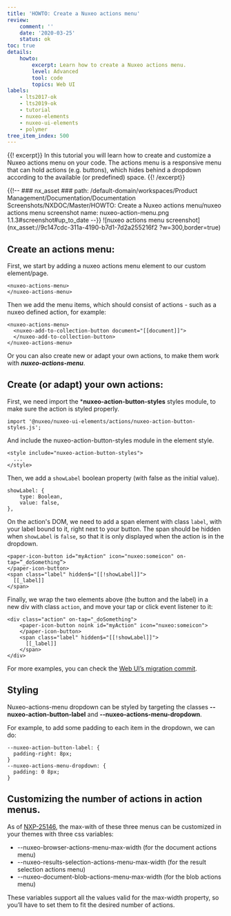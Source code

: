 ```yaml
---
title: 'HOWTO: Create a Nuxeo actions menu'
review:
    comment: ''
    date: '2020-03-25'
    status: ok
toc: true
details:
    howto:
        excerpt: Learn how to create a Nuxeo actions menu.
        level: Advanced
        tool: code
        topics: Web UI
labels:
    - lts2017-ok
    - lts2019-ok
    - tutorial
    - nuxeo-elements
    - nuxeo-ui-elements
    - polymer
tree_item_index: 500
---
```


{{! excerpt}}
In this tutorial you will learn how to create and customize a Nuxeo actions menu on your code. The actions menu is a responsive menu that can hold actions (e.g. buttons), which hides behind a dropdown according to the available (or predefined) space.
{{! /excerpt}}

{{!--     ### nx_asset ###
    path: /default-domain/workspaces/Product Management/Documentation/Documentation Screenshots/NXDOC/Master/HOWTO: Create a Nuxeo actions menu/nuxeo actions menu screenshot
    name: nuxeo-action-menu.png
    1.1.3#screenshot#up_to_date
--}}
![nuxeo actions menu screenshot](nx_asset://9c147cdc-311a-4190-b7d1-7d2a255216f2 ?w=300,border=true)

## Create an actions menu:
First, we start by adding a nuxeo actions menu element to our custom element/page.

```
<nuxeo-actions-menu>
</nuxeo-actions-menu>
```

Then we add the menu items, which should consist of actions - such as a nuxeo defined action, for example:

```
<nuxeo-actions-menu>
  <nuxeo-add-to-collection-button document="[[document]]">
  </nuxeo-add-to-collection-button>
</nuxeo-actions-menu>
```

Or you can also create new or adapt your own actions, to make them work with ***nuxeo-actions-menu***.

## Create (or adapt) your own actions:

First, we need import the ***nuxeo-action-button-styles** styles module, to make sure the action is styled properly.

```
import '@nuxeo/nuxeo-ui-elements/actions/nuxeo-action-button-styles.js';
```

And include the nuxeo-action-button-styles module in the element style.

```
<style include="nuxeo-action-button-styles">
  ...
</style>
```

Then, we add a `showLabel` boolean property (with false as the initial value).

```
showLabel: {
    type: Boolean,
    value: false,
},
```

On the action's DOM, we need to add a span element with class `label`, with your label bound to it, right next to your button. The span should be hidden when `showLabel` is `false`, so that it is only displayed when the action is in the dropdown.

```
<paper-icon-button id="myAction" icon="nuxeo:someicon" on-tap=”_doSomething”>
</paper-icon-button>
<span class="label" hidden$="[[!showLabel]]">
  [[_label]]
</span>
```

Finally, we wrap the two elements above (the button and the label) in a new div with class `action`, and move your tap or click event listener to it:

```
<div class="action" on-tap="_doSomething">
    <paper-icon-button noink id="myAction" icon="nuxeo:someicon">
    </paper-icon-button>
    <span class="label" hidden$="[[!showLabel]]">
      [[_label]]
    </span>
</div>
```

For more examples, you can check the [Web UI’s migration commit](https://github.com/nuxeo/nuxeo-web-ui/commit/60d5b637ef093d8279447d550391e686771ba115).

## Styling

Nuxeo-actions-menu dropdown can be styled by targeting the classes **--nuxeo-action-button-label** and **--nuxeo-actions-menu-dropdown**.

For example, to add some padding to each item in the dropdown, we can do:

```
--nuxeo-action-button-label: {
  padding-right: 8px;
}
--nuxeo-actions-menu-dropdown: {
  padding: 0 8px;
}
```

## Customizing the number of actions in action menus.

As of [NXP-25146](https://jira.nuxeo.com/browse/NXP-25146), the max-with of these three menus can be customized in your themes with three css variables:

- --nuxeo-browser-actions-menu-max-width (for the document actions menu)
- --nuxeo-results-selection-actions-menu-max-width (for the result selection actions menu)
- --nuxeo-document-blob-actions-menu-max-width (for the blob actions menu)

These variables support all the values valid for the max-width property, so you’ll have to set them to fit the desired number of actions.